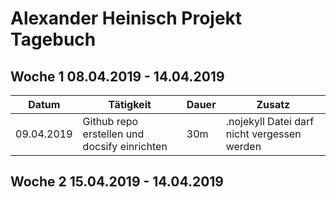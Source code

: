 # Alexander Heinisch Projekt Tagebuch



## Woche 1 08.04.2019 - 14.04.2019

| Datum      | Tätigkeit                                    | Dauer | Zusatz                                      |
| ---------- | -------------------------------------------- | ----- | ------------------------------------------- |
| 09.04.2019 | Github repo erstellen und docsify einrichten | 30m   | .nojekyll Datei darf nicht vergessen werden |



## Woche 2 15.04.2019 - 14.04.2019